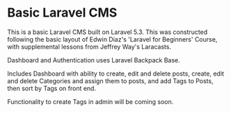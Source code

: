 # Basic Laravel CMS

This is a basic Laravel CMS built on Laravel 5.3. This was constructed following the basic layout of Edwin Diaz's 'Laravel for Beginners' Course, with supplemental lessons from Jeffrey Way's Laracasts. 

Dashboard and Authentication uses Laravel Backpack Base. 

Includes Dashboard with ability to create, edit and delete posts, create, edit and delete Categories and assign them to posts, and add Tags to Posts, then sort by Tags on front end. 

Functionality to create Tags in admin will be coming soon. 